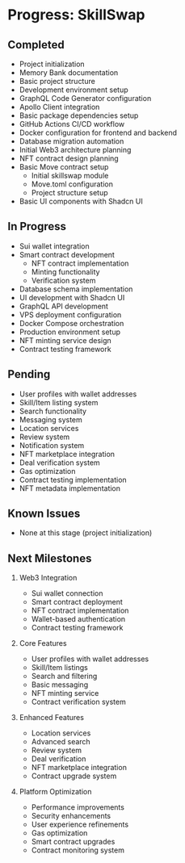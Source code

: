 # Progress: SkillSwap

## Completed
- Project initialization
- Memory Bank documentation
- Basic project structure
- Development environment setup
- GraphQL Code Generator configuration
- Apollo Client integration
- Basic package dependencies setup
- GitHub Actions CI/CD workflow
- Docker configuration for frontend and backend
- Database migration automation
- Initial Web3 architecture planning
- NFT contract design planning
- Basic Move contract setup
  - Initial skillswap module
  - Move.toml configuration
  - Project structure setup
- Basic UI components with Shadcn UI

## In Progress
- Sui wallet integration
- Smart contract development
  - NFT contract implementation
  - Minting functionality
  - Verification system
- Database schema implementation
- UI development with Shadcn UI
- GraphQL API development
- VPS deployment configuration
- Docker Compose orchestration
- Production environment setup
- NFT minting service design
- Contract testing framework

## Pending
- User profiles with wallet addresses
- Skill/Item listing system
- Search functionality
- Messaging system
- Location services
- Review system
- Notification system
- NFT marketplace integration
- Deal verification system
- Gas optimization
- Contract testing implementation
- NFT metadata implementation

## Known Issues
- None at this stage (project initialization)

## Next Milestones
1. Web3 Integration
   - Sui wallet connection
   - Smart contract deployment
   - NFT contract implementation
   - Wallet-based authentication
   - Contract testing framework

2. Core Features
   - User profiles with wallet addresses
   - Skill/Item listings
   - Search and filtering
   - Basic messaging
   - NFT minting service
   - Contract verification system

3. Enhanced Features
   - Location services
   - Advanced search
   - Review system
   - Deal verification
   - NFT marketplace integration
   - Contract upgrade system

4. Platform Optimization
   - Performance improvements
   - Security enhancements
   - User experience refinements
   - Gas optimization
   - Smart contract upgrades
   - Contract monitoring system 